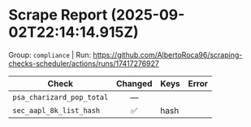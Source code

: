 # Scrape Report (2025-09-02T22:14:14.915Z)

Group: `compliance`  |  Run: https://github.com/AlbertoRoca96/scraping-checks-scheduler/actions/runs/17417276927

| Check | Changed | Keys | Error |
|---|:---:|:--|:--|
| `psa_charizard_pop_total` | — |  |  |
| `sec_aapl_8k_list_hash` | ✅ | hash |  |
